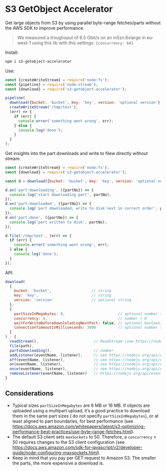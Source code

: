 # S3 GetObject Accelerator

Get large objects from S3 by using parallel byte-range fetches/parts without the AWS SDK to improve performance.

> We measured a troughoput of 6.5 Gbit/s on an m5zn.6xlarge in eu-west-1 using this lib with this settings: `{concurrency: 64}`.

Install:

```bash
npm i s3-getobject-accelerator
```

Use:

```js
const {createWriteStream} = require('node:fs');
const {pipeline} = require('node:stream');
const {download} = require('s3-getobject-accelerator');

pipeline(
  download({bucket: 'bucket', key: 'key', version: 'optional version'}, {partSizeInMegabytes: 8, concurrency: 4}).readStream(),
  createWriteStream('/tmp/test'),
  (err) => {
    if (err) {
      console.error('something went wrong', err);
    } else {
      console.log('done');
    }
  }
);
```

Get insights into the part downloads and write to filew directly without stream:

```js
const {createWriteStream} = require('node:fs');
const {download} = require('s3-getobject-accelerator');

const d = download({bucket: 'bucket', key: 'key', version: 'optional version'}, {partSizeInMegabytes: 8, concurrency: 4});

d.on('part:downloading', ({partNo}) => {
  console.log('start downloading part', partNo);
});
d.on('part:downloaded', ({partNo}) => {
  console.log('part downloaded, write to disk next in correct order', partNo);
});
d.on('part:done', ({partNo}) => {
  console.log('part written to disk', partNo);
});

d.file('/tmp/test', (err) => {
  if (err) {
    console.error('something went wrong', err);
  } else {
    console.log('done');
  }
});
```

API:

```js
download(
  {
    bucket: 'bucket',                  // string
    key: 'key',                        // string
    version: 'version'                 // optional string
  },
  {
    partSizeInMegabytes: 8,                        // optional number > 0: if not specified, parts are downloaded as they were uploaded
    concurrency: 4,                                // number > 0
    waitForWriteBeforeDownloladingNextPart: false, // optional boolean, defaults to false
    connectionTimeoutInMilliseconds: 3000          // optional number >= 0: zero means no timeout
  }
) : {
  readStream(),                         // ReadStream (see https://nodejs.org/api/stream.html#class-streamreadable)
  file(path),
  partsDownloading(),                   // number
  addListener(eventName, listener),     // see https://nodejs.org/api/events.html#emitteraddlistenereventname-listener
  off(eventName, listener),             // see https://nodejs.org/api/events.html#emitteroffeventname-listener
  on(eventName, listener),              // see https://nodejs.org/api/events.html#emitteroneventname-listener
  once(eventName, listener),            // see https://nodejs.org/api/events.html#emitteronceeventname-listener
  removeListener(eventName, listener)   // https://nodejs.org/api/events.html#emitterremovelistenereventname-listener
}
```

## Considerations

* Typical sizes `partSizeInMegabytes` are 8 MB or 16 MB. If objects are uploaded using a multipart upload, it’s a good practice to download them in the same part sizes ( do not specify `partSizeInMegabytes`), or at least aligned to part boundaries, for best performance (see https://docs.aws.amazon.com/whitepapers/latest/s3-optimizing-performance-best-practices/use-byte-range-fetches.html).
* The default S3 client sets `maxSockets` to 50. Therefore, a `concurrency` > 50 requires changes to the S3 client configuration (see https://docs.aws.amazon.com/sdk-for-javascript/v2/developer-guide/node-configuring-maxsockets.html).
* Keep in mind that you pay per GET request to Amazon S3. The smaller the parts, the more expensive a download is.
